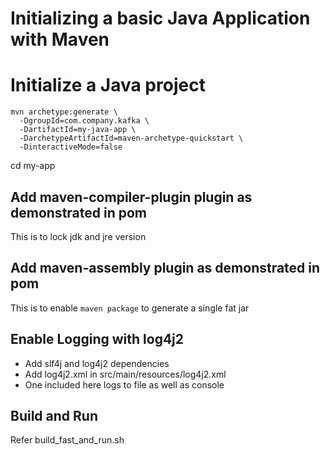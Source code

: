 # Initializing a basic Java Application with Maven

# Initialize a Java project

````
mvn archetype:generate \
  -DgroupId=com.company.kafka \
  -DartifactId=my-java-app \
  -DarchetypeArtifactId=maven-archetype-quickstart \
  -DinteractiveMode=false
````
cd my-app

## Add maven-compiler-plugin plugin as demonstrated in pom
This is to lock jdk and jre version

## Add maven-assembly plugin as demonstrated in pom
This is to enable ``maven package`` to generate a single fat jar

## Enable Logging with log4j2
- Add slf4j and log4j2 dependencies
- Add log4j2.xml in src/main/resources/log4j2.xml
- One included here logs to file as well as console

## Build and Run
 Refer build_fast_and_run.sh

